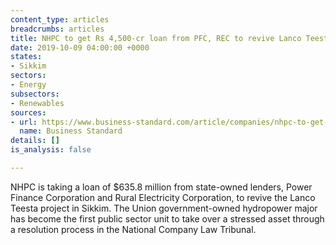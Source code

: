 ```yaml
---
content_type: articles
breadcrumbs: articles
title: NHPC to get Rs 4,500-cr loan from PFC, REC to revive Lanco Teesta project
date: 2019-10-09 04:00:00 +0000
states:
- Sikkim
sectors:
- Energy
subsectors:
- Renewables
sources:
- url: https://www.business-standard.com/article/companies/nhpc-to-get-rs-4-500-cr-loan-from-pfc-rec-to-revive-lanco-teesta-project-119100401353_1.html
  name: Business Standard
details: []
is_analysis: false

---
```

NHPC is taking a loan of $635.8 million from state-owned lenders, Power Finance Corporation and Rural Electricity Corporation, to revive the Lanco Teesta project in Sikkim. The Union government-owned hydropower major has become the first public sector unit to take over a stressed asset through a resolution process in the National Company Law Tribunal.